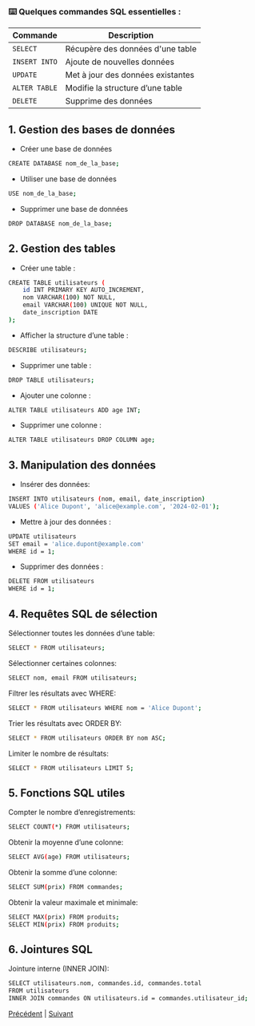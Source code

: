 ### ⌨️ Quelques commandes SQL essentielles :

| Commande      | Description                       |
| ------------- | --------------------------------- |
| `SELECT`      | Récupère des données d'une table  |
| `INSERT INTO` | Ajoute de nouvelles données       |
| `UPDATE`      | Met à jour des données existantes |
| `ALTER TABLE` | Modifie la structure d’une table  |
| `DELETE`      | Supprime des données              |

## 1. Gestion des bases de données<br>

- Créer une base de données

```bash
CREATE DATABASE nom_de_la_base;
```

- Utiliser une base de données

```bash
USE nom_de_la_base;
```

- Supprimer une base de données

```bash
DROP DATABASE nom_de_la_base;
```

## 2. Gestion des tables<br>

- Créer une table :

```bash
CREATE TABLE utilisateurs (
    id INT PRIMARY KEY AUTO_INCREMENT,
    nom VARCHAR(100) NOT NULL,
    email VARCHAR(100) UNIQUE NOT NULL,
    date_inscription DATE
);
```

* Afficher la structure d’une table :<br>

```bash
DESCRIBE utilisateurs;
```

* Supprimer une table :<br>

```bash
DROP TABLE utilisateurs;
```

* Ajouter une colonne :<br>

```bash
ALTER TABLE utilisateurs ADD age INT;
```

* Supprimer une colonne :<br>

```bash
ALTER TABLE utilisateurs DROP COLUMN age;
```

## 3. Manipulation des données<br>

* Insérer des données:
```bash
INSERT INTO utilisateurs (nom, email, date_inscription)
VALUES ('Alice Dupont', 'alice@example.com', '2024-02-01');
```

* Mettre à jour des données :<br>
```bash
UPDATE utilisateurs
SET email = 'alice.dupont@example.com'
WHERE id = 1;
```

* Supprimer des données :
```bash
DELETE FROM utilisateurs
WHERE id = 1;
```

## 4. Requêtes SQL de sélection<br>

Sélectionner toutes les données d’une table:
```bash
SELECT * FROM utilisateurs;
```

Sélectionner certaines colonnes:
```bash
SELECT nom, email FROM utilisateurs;
```

Filtrer les résultats avec WHERE:
```bash
SELECT * FROM utilisateurs WHERE nom = 'Alice Dupont';
```
Trier les résultats avec ORDER BY:
```bash
SELECT * FROM utilisateurs ORDER BY nom ASC;
```
Limiter le nombre de résultats:
```bash
SELECT * FROM utilisateurs LIMIT 5;
```

## 5. Fonctions SQL utiles<br>

Compter le nombre d’enregistrements:
```bash
SELECT COUNT(*) FROM utilisateurs;
```
Obtenir la moyenne d’une colonne:
```bash
SELECT AVG(age) FROM utilisateurs;
```
Obtenir la somme d’une colonne:
```bash
SELECT SUM(prix) FROM commandes;
```
Obtenir la valeur maximale et minimale:
```bash
SELECT MAX(prix) FROM produits;
SELECT MIN(prix) FROM produits;
```

## 6. Jointures SQL<br>

Jointure interne (INNER JOIN):
```bash
SELECT utilisateurs.nom, commandes.id, commandes.total
FROM utilisateurs
INNER JOIN commandes ON utilisateurs.id = commandes.utilisateur_id;
```

[Précédent](bases-de-donnees.md) | [Suivant](exemples-requêtes.md) <br>
